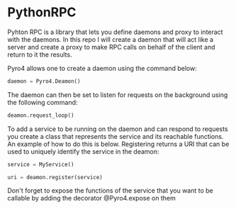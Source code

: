 # PythonRPC
Pyhton RPC is a library that lets you define daemons and proxy to interact with the daemons. In this repo I will create a daemon that will act like a server and create a proxy to make RPC calls on behalf of the client and return to it the results. 

Pyro4 allows one to create a daemon using the command below:

```python
daemon = Pyro4.Deamon()
```

The daemon can then be set to listen for requests on the background using the following command:

```python
deamon.request_loop()
```

To add a service to be running on the daemon and can respond to requests you create a class that represents the service and its reachable functions. An example of how to do this is below. Registering returns a URI that can be used to uniquely identify the service in the deamon:

```python
service = MyService()

uri = deamon.register(service)
```

Don't forget to expose the functions of the service that you want to be callable by adding the decorator @Pyro4.expose on them